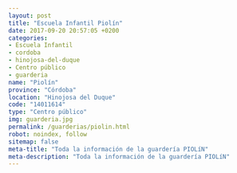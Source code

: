 ```yaml
---
layout: post
title: "Escuela Infantil Piolín"
date: 2017-09-20 20:57:05 +0200
categories:
- Escuela Infantil
- cordoba
- hinojosa-del-duque
- Centro público
- guarderia
name: "Piolín"
province: "Córdoba"
location: "Hinojosa del Duque"
code: "14011614"
type: "Centro público"
img: guarderia.jpg
permalink: /guarderias/piolin.html
robot: noindex, follow
sitemap: false
meta-title: "Toda la información de la guardería PIOLíN"
meta-description: "Toda la información de la guardería PIOLíN"
---
```

